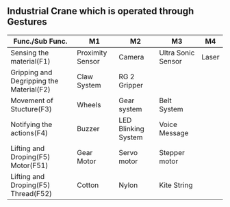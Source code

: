 ## Industrial Crane which is operated through Gestures ##
|Func./Sub Func.|M1|M2|M3|M4|
|---------------|---|---|---|---|
|Sensing the material(F1)|Proximity Sensor|Camera|Ultra Sonic Sensor|Laser| 
|Gripping and Degripping the Material(F2)|Claw System|RG 2 Gripper| | |
|Movement of Stucture(F3)|Wheels|Gear system|Belt System| |
|Notifying the actions(F4)|Buzzer|LED Blinking System|Voice Message| |
|Lifting and Droping(F5) Motor(F51)|Gear Motor|Servo motor|Stepper motor| |
|Lifting and Droping(F5) Thread(F52)|Cotton|Nylon|Kite String| |



